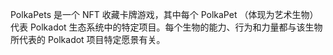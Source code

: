 PolkaPets 是一个 NFT 收藏卡牌游戏，其中每个 PolkaPet （体现为艺术生物）代表 Polkadot 生态系统中的特定项目。每个生物的能力、行为和力量都与该生物所代表的 Polkadot 项目特定愿景有关。
